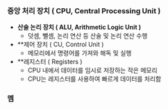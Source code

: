 ### 중앙 처리 장치 ( CPU, Central Processing Unit )
- **산술 논리 장치 ( ALU, Arithmetic Logic Unit )**
	- 덧셈, 뺄셈, 논리 연산 등 산술 및 논리 연산 수행
- **제어 장치 ( CU, Control Unit )
	- 메모리에서 명령어를 가져와 해독 및 실행
- **레지스터 ( Registers )
	- CPU 내에서 데이터를 임시로 저장하는 작은 메모리
	- CPU는 레지스터를 사용하여 빠르게 데이터를 처리함
### 멤